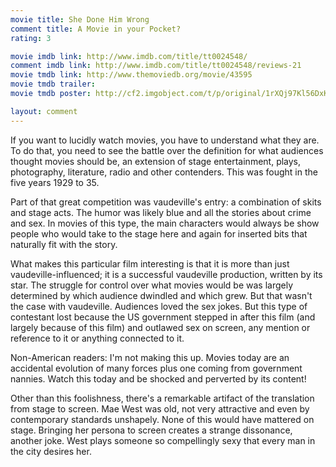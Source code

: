 ```yaml
---
movie title: She Done Him Wrong
comment title: A Movie in your Pocket?
rating: 3

movie imdb link: http://www.imdb.com/title/tt0024548/
comment imdb link: http://www.imdb.com/title/tt0024548/reviews-21
movie tmdb link: http://www.themoviedb.org/movie/43595
movie tmdb trailer: 
movie tmdb poster: http://cf2.imgobject.com/t/p/original/1rXQj97Kl56DxKTtcrmJB9meL9Q.jpg

layout: comment
---
```


If you want to lucidly watch movies, you have to understand what they are. To do that, you need to see the battle over the definition for what audiences thought movies should be, an extension of stage entertainment, plays, photography, literature, radio and other contenders. This was fought in the five years 1929 to 35.

Part of that great competition was vaudeville's entry: a combination of skits and stage acts. The humor was likely blue and all the stories about crime and sex. In movies of this type, the main characters would always be show people who would take to the stage here and again for inserted bits that naturally fit with the story.

What makes this particular film interesting is that it is more than just vaudeville-influenced; it is a successful vaudeville production, written by its star. The struggle for control over what movies would be was largely determined by which audience dwindled and which grew. But that wasn't the case with vaudeville. Audiences loved the sex jokes. But this type of contestant lost because the US government stepped in after this film (and largely because of this film) and outlawed sex on screen, any mention or reference to it or anything connected to it.

Non-American readers: I'm not making this up. Movies today are an accidental evolution of many forces plus one coming from government nannies. Watch this today and be shocked and perverted by its content!

Other than this foolishness, there's a remarkable artifact of the translation from stage to screen. Mae West was old, not very attractive and even by contemporary standards unshapely. None of this would have mattered on stage. Bringing her persona to screen creates a strange dissonance, another joke. West plays someone so compellingly sexy that every man in the city desires her.